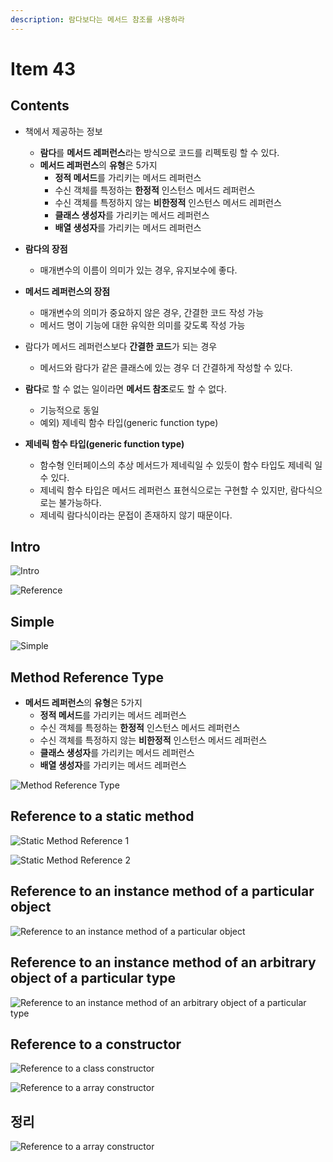 ```yaml
---
description: 람다보다는 메서드 참조를 사용하라
---
```


# Item 43

## Contents

- 책에서 제공하는 정보

	- **람다**를 **메서드 레퍼런스**라는 방식으로 코드를 리펙토링 할 수 있다.
	- **메서드 레퍼런스**의 **유형**은 5가지
		- **정적 메서드**를 가리키는 메서드 레퍼런스
		- 수신 객체를 특정하는 **한정적** 인스턴스 메서드 레퍼런스
		- 수신 객체를 특정하지 않는 **비한정적** 인스턴스 메서드 레퍼런스
		- **클래스 생성자**를 가리키는 메서드 레퍼런스
		- **배열 생성자**를 가리키는 메서드 레퍼런스

- **람다의 장점**
	- 매개변수의 이름이 의미가 있는 경우, 유지보수에 좋다.

- **메서드 레퍼런스의 장점**
	- 매개변수의 의미가 중요하지 않은 경우, 간결한 코드 작성 가능
	- 메서드 명이 기능에 대한 유익한 의미를 갖도록 작성 가능

- 람다가 메서드 레퍼런스보다 **간결한 코드**가 되는 경우
	- 메서드와 람다가 같은 클래스에 있는 경우 더 간결하게 작성할 수 있다.

- **람다**로 할 수 없는 일이라면 **메서드 참조**로도 할 수 없다.
	- 기능적으로 동일
	- 예외) 제네릭 함수 타입(generic function type)

- **제네릭 함수 타입(generic function type)**
	- 함수형 인터페이스의 추상 메서드가 제네릭일 수 있듯이 함수 타입도 제네릭 일 수 있다.
	- 제네릭 함수 타입은 메서드 레퍼런스 표현식으로는 구현할 수 있지만, 람다식으로는 불가능하다.
	- 제네릭 람다식이라는 문접이 존재하지 않기 때문이다.

## Intro

![Intro](/java/effective/item43/images/item43.001.jpeg)

![Reference](/java/effective/item43/images/item43.002.jpeg)

## Simple

![Simple](/java/effective/item43/images/item43.003.jpeg)

## Method Reference Type

- **메서드 레퍼런스**의 **유형**은 5가지
	- **정적 메서드**를 가리키는 메서드 레퍼런스
	- 수신 객체를 특정하는 **한정적** 인스턴스 메서드 레퍼런스
	- 수신 객체를 특정하지 않는 **비한정적** 인스턴스 메서드 레퍼런스
	- **클래스 생성자**를 가리키는 메서드 레퍼런스
	- **배열 생성자**를 가리키는 메서드 레퍼런스

![Method Reference Type](/java/effective/item43/images/item43.004.jpeg)

## Reference to a static method

![Static Method Reference 1](/java/effective/item43/images/item43.005.jpeg)

![Static Method Reference 2](/java/effective/item43/images/item43.006.jpeg)

## Reference to an instance method of a particular object

![Reference to an instance method of a particular object](/java/effective/item43/images/item43.007.jpeg)

## Reference to an instance method of an arbitrary object of a particular type

![Reference to an instance method of an arbitrary object of a particular type](/java/effective/item43/images/item43.008.jpeg)

## Reference to a constructor

![Reference to a class constructor](/java/effective/item43/images/item43.009.jpeg)

![Reference to a array constructor](/java/effective/item43/images/item43.010.jpeg)

## 정리

![Reference to a array constructor](/java/effective/item43/images/item43.011.jpeg)
